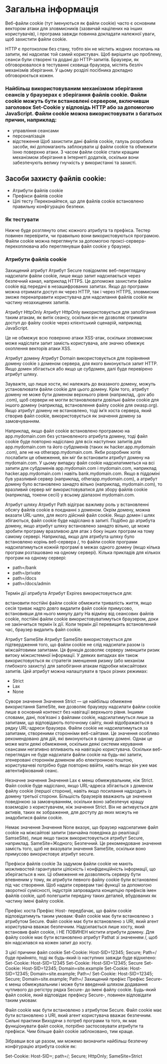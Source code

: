 # Загальна iнформацiя

Веб-файли cookie (тут іменуються як файли cookie) часто є основним вектором атаки для зловмисників (зазвичай націлених на інших користувачів), і програма завжди повинна докладати належної уваги, щоб захистити файли cookie.

HTTP є протоколом без стану, тобто він не містить жодних посилань на запити, які надсилає той самий користувач. Щоб вирішити цю проблему, сеанси були створені та додані до HTTP-запитів. Браузери, як обговорювалося в тестуванні сховища браузера, містять безліч механізмів зберігання. У цьому розділі посібника докладно обговорюється кожен.

### Найбільш використовуваним механізмом зберігання сеансів у браузерах є зберігання файлів cookie. Файли cookie можуть бути встановлені сервером, включивши заголовок Set-Cookie у відповідь HTTP або за допомогою JavaScript. Файли cookie можна використовувати з багатьох причин, наприклад:

- управління сеансами
- персоналізація
- відстеження
Щоб захистити дані файлів cookie, галузь розробила засоби, які допомагають заблокувати ці файли cookie та обмежити їхню поверхню атаки. З часом файли cookie стали кращим механізмом зберігання в Інтернеті
додатків, оскільки вони забезпечують велику гнучкість у використанні та захисті.

## Засоби захисту файлів cookie:

- Атрибути файлів cookie
- Префікси файлів cookie
- Цілі тесту
Переконайтеся, що для файлів cookie встановлено правильну конфігурацію безпеки.

### Як тестувати
Нижче буде розглянуто опис кожного атрибута та префікса. Тестер повинен перевірити, чи правильно вони використовуються програмою. Файли cookie можна переглянути за допомогою проксі-сервера-перехоплювача або переглянувши файл cookie у браузері.

### Атрибути файлів cookie
Захищений атрибут
Атрибут Secure повідомляє веб-переглядачу надсилати файли cookie, лише якщо запит надсилається через безпечний канал, наприклад HTTPS. Це допоможе захистити файли cookie від передачі в незашифрованих запитах. Якщо до програми можна отримати доступ як через HTTP, так і через HTTPS, зловмисник зможе перенаправити користувача для надсилання файлів cookie як частину незахищених запитів.

Атрибут HttpOnly
Атрибут HttpOnly використовується для запобігання таким атакам, як витік сеансу, оскільки він не дозволяє отримати доступ до файлу cookie через клієнтський сценарій, наприклад JavaScript.

Це не обмежує всю поверхню атаки XSS-атак, оскільки зловмисник може надіслати запит замість користувача, але значно обмежує охоплення векторів атаки XSS.

Атрибут домену
Атрибут Domain використовується для порівняння домену cookie з доменом сервера, для якого виконується запит HTTP. Якщо домен збігається або якщо це субдомен, далі буде перевірено атрибут шляху.

Зауважте, що лише хости, які належать до вказаного домену, можуть установлювати файли cookie для цього домену. Крім того, атрибут домену не може бути доменом верхнього рівня (наприклад, .gov або .com), щоб сервери не могли встановлювати довільні файли cookie для іншого домену (наприклад, встановлення файлу cookie для owasp.org). Якщо атрибут домену не встановлено, тоді ім’я хоста сервера, який створив файл cookie, використовується як значення домену за замовчуванням.

Наприклад, якщо файл cookie встановлено програмою на app.mydomain.com без установленого атрибута домену, тоді файл cookie буде повторно надіслано для всіх наступних запитів для app.mydomain.com та його субдоменів (таких як hacker.app.mydomain .com), але не на otherapp.mydomain.com. Якби розробник хотів послабити це обмеження, він міг би встановити атрибут домену на mydomain.com. У цьому випадку файл cookie надсилатиметься на всі запити для субдоменів app.mydomain.com і mydomain.com, наприклад hacker.app.mydomain.com і навіть bank.mydomain.com. Якщо в піддоміні був уразливий сервер (наприклад, otherapp.mydomain.com), а атрибут домену було встановлено занадто вільно (наприклад, mydomain.com), то вразливий сервер міг використовуватися для збору файлів cookie (наприклад, токени сесії) у всьому діапазоні mydomain.com.

Атрибут шляху
Атрибут Path відіграє важливу роль у встановленні обсягу файлів cookie в поєднанні з доменом. Окрім домену, можна вказати URL-шлях, для якого дійсний файл cookie. Якщо домен і шлях збігаються, файл cookie буде надіслано в запиті. Подібно до атрибута домену, якщо атрибут шляху встановлено занадто вільно, це може зробити програму вразливою для атак з боку інших програм на тому самому сервері. Наприклад, якщо для атрибута шляху було встановлено корінь веб-сервера /, то файли cookie програми надсилатимуться кожній програмі в межах одного домену (якщо кілька програм розташовано на одному сервері). Кілька прикладів для кількох програм на одному сервері:

- path=/bank
- path=/private
- path=/docs
- path=/docs/admin

Термін дії атрибута
Атрибут Expires використовується для:

встановити постійні файли cookie
обмежити тривалість життя, якщо сесія триває надто довго
видалити файл cookie примусово, встановивши для нього минулу дату
На відміну від сеансових файлів cookie, постійні файли cookie використовуватимуться браузером, доки не закінчиться термін їх дії. Коли термін дії перевищить встановлений час, браузер видалить файл cookie.

Атрибут SameSite
Атрибут SameSite використовується для підтвердження того, що файли cookie не слід надсилати разом із міжсайтовими запитами. Ця функція дозволяє серверу зменшити ризик витоку міжсистемної інформації. У деяких випадках він також використовується як стратегія зменшення ризику (або механізм глибокого захисту) для запобігання атакам підробки міжсайтових запитів. Цей атрибут можна налаштувати в трьох різних режимах:

- Strict
- Lax
- None

Суворе значення
Значення Strict — це найбільш обмежене використання SameSite, яке дозволяє браузеру надсилати файли cookie лише в основний контекст без навігації верхнього рівня. Іншими словами, дані, пов’язані з файлами cookie, надсилатимуться лише за запитами, що відповідають поточному сайту, який відображається в рядку URL-адреси браузера. Файли cookie не надсилатимуться за запитами, створеними сторонніми веб-сайтами. Це значення особливо рекомендовано для дій, які виконуються в одному домені. Однак це може мати деякі обмеження, оскільки деякі системи керування сеансами негативно впливають на навігацію користувача. Оскільки веб-переглядач не буде надсилати файли cookie на будь-які запити, згенеровані стороннім доменом або електронною поштою, користувачеві потрібно буде повторно ввійти, навіть якщо він уже має автентифікований сеанс.

Незначне значення
Значення Lax є менш обмежувальним, ніж Strict. Файл cookie буде надіслано, якщо URL-адреса збігається з доменом файлу cookie (першої сторони), навіть якщо посилання надходить із домену третьої сторони. Більшість браузерів вважають це значення поведінкою за замовчуванням, оскільки воно забезпечує кращу взаємодію з користувачем, ніж значення Strict. Він не активується для активів, таких як зображення, для доступу до яких можуть не знадобитися файли cookie.

Немає значення
Значення None вказує, що браузер надсилатиме файл cookie на міжсайтові запити (звичайна поведінка до реалізації SamseSite), лише якщо також використовується атрибут Secure, наприклад. SameSite=Жодного; Безпечний. Це рекомендоване значення замість того, щоб не вказувати значення SameSite, оскільки воно примусово використовує атрибут secure.

Префікси файлів cookie
За задумом файли cookie не мають можливостей гарантувати цілісність і конфіденційність інформації, що зберігається в них. Ці обмеження не дозволяють серверу бути впевненим у тому, як атрибути певного файлу cookie були встановлені під час створення. Щоб надати серверам такі функції за допомогою зворотної сумісності, індустрія запровадила концепцію префіксів імен файлів cookie, щоб полегшити передачу таких деталей, вбудованих як частину імені файлу cookie.

Префікс хоста
Префікс Host- передбачає, що файли cookie відповідатимуть таким умовам:
Файл cookie має бути встановлено з атрибутом Secure.
Файл cookie має бути встановлено з URI, який агент користувача вважає безпечним.
Надсилається лише хосту, який встановив файл cookie, і НЕ ПОВИНЕН містити атрибути домену.
Для файлу cookie має бути встановлено атрибут Pathat зі значенням /, щоб він надсилався на кожен запит до хосту.

З цієї причини файл cookie Set-Cookie: Host-SID=12345; Secure; Path=/ буде прийнято, тоді як будь-який із наступних завжди буде відхилено:
Set-Cookie: Host-SID=12345 Set-Cookie: Host-SID=12345; Secure Set-Cookie: Host-SID=12345; Domain=site.example Set-Cookie: Host-SID=12345; Domain=site.example; Path=/ Set-Cookie: Host-SID=12345; Secure; Domain=site.example; Path=/
Захищений префікс
Префікс Secure- є менш обмежувальним і може бути введений шляхом додавання чутливого до регістру рядка Secure- до імені файлу cookie. Будь-який файл cookie, який відповідає префіксу Secure-, повинен відповідати таким умовам:

Файл cookie має бути встановлено з атрибутом Secure.
Файл cookie має бути встановлено з URI, який агент користувача вважає безпечним.
Сильні практики
Виходячи з потреб програми та того, як має функціонувати файл cookie, потрібно застосовувати атрибути та префікси. Чим більше файл cookie заблоковано, тим краще.

Зібравши все це разом, ми можемо визначити найбільш безпечну конфігурацію атрибута cookie як:

Set-Cookie: Host-SID=<session token>; path=/; Secure; HttpOnly; SameSite=Strict
